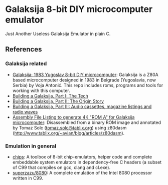 # Galaksija 8-bit DIY microcomputer emulator

Just Another Useless Galaksija Emulator in plain C.

## References

### Galaksija related

- [Galaksija: 1983 Yugoslav 8-bit DIY microcomputer](https://github.com/mejs/galaksija): Galaksija is a Z80A based microcomputer designed in 1983 in Belgrade (Yugoslavia, now Serbia) by Voja Antonić. This repo includes roms, programs and tools for working with this computer.
- [Building a Galaksija, Part I: The Tech](https://blog.vladovince.com/building-a-galaksija-the-1980s-yugoslav-8-bit-microcomputer-part-i-the-tech/)
- [Building a Galaksija, Part II: The Origin Story](https://blog.vladovince.com/building-a-galaksija-part-ii-the-origin-story/)
- [Building a Galaksija, Part III: Audio cassettes, magazine listings and radio waves](https://blog.vladovince.com/building-a-galaksija-part-iii-audio-cassettes-magazine-listings-and-radio-waves/url)
- [Assembly File Listing to generate 4K "ROM A" for Galaksija microcomputer](https://www.tablix.org/~avian/galaksija/rom/rom1.html): Disassembled from a binary ROM image and annotated by Tomaz Solc (tomaz.solc@tablix.org) using z80dasm (http://www.tablix.org/~avian/blog/articles/z80dasm).

### Emulation in general

- [chips](https://github.com/floooh/chips): A toolbox of 8-bit chip-emulators, helper code and complete embeddable system emulators in dependency-free C headers (a subset of C99 that compiles on gcc, clang and cl.exe).
- [superzazu/8080](https://github.com/superzazu/8080): A complete emulation of the Intel 8080 processor written in C99.